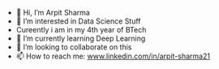 - 👋 Hi, I’m Arpit Sharma
- 👀 I’m interested in Data Science Stuff
- Cureently i am in  my 4th year of BTech
- 🌱 I’m currently learning Deep Learning
- 💞️ I’m looking to collaborate on this
- 📫 How to reach me:  www.linkedin.com/in/arpit-sharma21

<!---
arpitsharma21/arpitsharma21 is a ✨ special ✨ repository because its `README.md` (this file) appears on your GitHub profile.
You can click the Preview link to take a look at your changes.
--->
